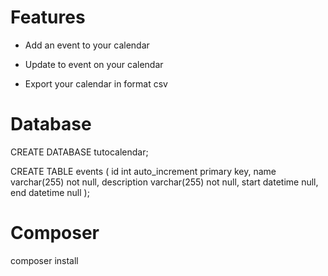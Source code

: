 # Features

- Add an event to your calendar

- Update to event on your calendar

- Export your calendar in format csv

# Database

  CREATE DATABASE tutocalendar;

  CREATE TABLE events
  (
    id          int auto_increment primary key,
    name        varchar(255) not null,
    description varchar(255) not null,
    start       datetime     null,
    end         datetime     null
  );
  

# Composer 

composer install
